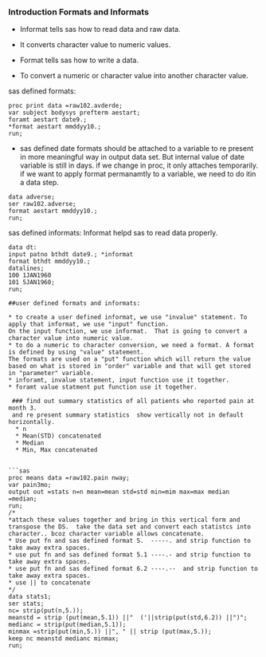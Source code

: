 ### Introduction Formats and Informats
* Informat tells sas how to read data and raw data. 
* It converts character value to numeric values.

* Format tells sas how to write a data.
*  To convert a numeric or character value into another character value.

sas defined formats:

```sas
proc print data =raw102.avderde;
var subject bodysys prefterm aestart;
foramt aestart date9.;
*format aestart mmddyy10.;
run;
```
* sas defined date  formats should be attached to a variable to re present in more meaningful way in output data set. 
But internal value of date variable is still in days. if we change in proc, it only attaches temporarily.
if we want to apply  format permanamtly to a variable, we need to do itin a data step. 

```sas
data adverse;
ser raw102.adverse;
format aestart mmddyy10.;
run;
```
sas defined informats:
Informat helpd sas to read data properly.

```sas
data dt:
input patno bthdt date9.; *informat
format bthdt mmddyy10.;
datalines;
100 1JAN1960
101 5JAN1960;
run;

##user defined formats and informats:

* to create a user defined informat, we use "invalue" statement. To apply that informat, we use "input" function. 
On the input function, we use informat.  That is going to convert a character value into numeric value.
* to do a numeric to character conversion, we need a format. A format is defined by using "value" statement.
The formats are used on a "put" function which will return the value based on what is stored in "order" variable and that will get stored in "parameter" variable.
* inforamt, invalue statement, input function use it together.
* foramt value statment put function use it together.
 
 ### find out summary statistics of all patients who reported pain at month 3. 
 and re present summary statistics  show vertically not in default horizontally.
  * n
  * Mean(STD) concatenated
  * Median
  * Min, Max concatenated


```sas
proc means data =raw102.pain nway;
var pain3mo;
output out =stats n=n mean=mean std=std min=mim max=max median =median;
run;
/*
*attach these values together and bring in this vertical form and transpose the DS.  take the data set and convert each statistcs into character.. bcoz character variable allows concatenate. 
* Use put fn and sas defined format 5.  -----. and strip function to take away extra spaces.
* use put fn and sas defined format 5.1 ----.- and strip function to take away extra spaces.
* use put fn and sas defined format 6.2 ----.--  and strip function to take away extra spaces.
* use || to concatenate
*/
data stats1;
ser stats;
nc= strip(put(n,5.));
meanstd = strip (put(mean,5.1)) ||"  ('||strip(put(std,6.2)) ||")";
medianc = strip(put(median,5.1));
minmax =strip(put(min,5.)) ||", " || strip (put(max,5.));
keep nc meanstd medianc minmax;
run;
